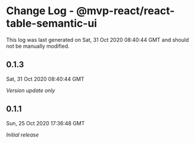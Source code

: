 # Change Log - @mvp-react/react-table-semantic-ui

This log was last generated on Sat, 31 Oct 2020 08:40:44 GMT and should not be manually modified.

## 0.1.3
Sat, 31 Oct 2020 08:40:44 GMT

_Version update only_

## 0.1.1
Sun, 25 Oct 2020 17:36:48 GMT

_Initial release_

